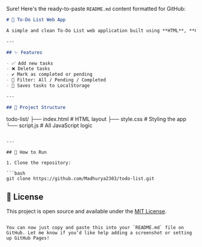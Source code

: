 Sure! Here's the ready-to-paste `README.md` content formatted for GitHub:

```markdown
# 📝 To-Do List Web App

A simple and clean To-Do List web application built using **HTML**, **CSS**, and **JavaScript**. It allows users to manage tasks with features like **add**, **delete**, **mark as completed**, and **filter** by task status. Tasks are stored in **LocalStorage**, so they persist even after refreshing the page.

---

## ✨ Features

- ✅ Add new tasks  
- ❌ Delete tasks  
- ✔️ Mark as completed or pending  
- 🔁 Filter: All / Pending / Completed  
- 💾 Saves tasks to LocalStorage  

---

## 📁 Project Structure

```
todo-list/
├── index.html       # HTML layout
├── style.css        # Styling the app
└── script.js        # All JavaScript logic
```

---

## 🚀 How to Run

1. Clone the repository:

```bash
git clone https://github.com/Madhurya2303/todo-list.git
```

## 📃 License

This project is open source and available under the [MIT License](LICENSE).
```

You can now just copy and paste this into your `README.md` file on GitHub. Let me know if you’d like help adding a screenshot or setting up GitHub Pages!

